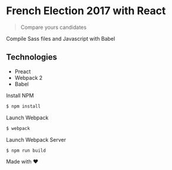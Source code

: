 French Election 2017 with React
========

> Compare yours candidates  

Compile Sass files and Javascript with Babel

## Technologies
- Preact
- Webpack 2
- Babel

Install NPM
```bash
$ npm install
``` 

Launch Webpack
```bash
$ webpack
``` 

Launch Webpack Server
```bash
$ npm run build
``` 

Made with ❤

